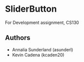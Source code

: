 # SliderButton
For Development assignment, CS130

## Authors
* Annalia Sunderland (asunderl)
* Kevin Cadena (kcaden20)
